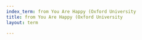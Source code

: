 ```yaml
---
index_term: from You Are Happy (Oxford University
title: from You Are Happy (Oxford University
layout: term

---
```

